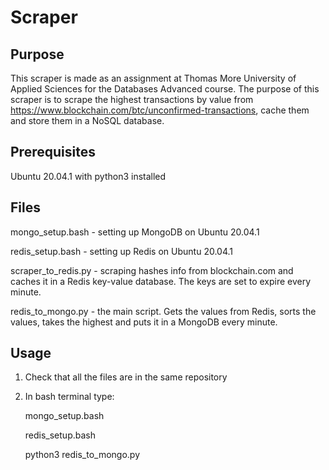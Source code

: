 # Scraper
## Purpose
This scraper is made as an assignment at Thomas More University of Applied Sciences for the Databases Advanced course. The purpose of this scraper is to scrape the highest transactions by value from https://www.blockchain.com/btc/unconfirmed-transactions, cache them and store them in a NoSQL database.

## Prerequisites
Ubuntu 20.04.1 with python3 installed

## Files

mongo_setup.bash - setting up MongoDB on Ubuntu 20.04.1

redis_setup.bash - setting up Redis on Ubuntu 20.04.1

scraper_to_redis.py - scraping hashes info from blockchain.com and caches it in a Redis key-value database. The keys are set to expire every minute.

redis_to_mongo.py - the main script. Gets the values from Redis, sorts the values, takes the highest and puts it in a MongoDB every minute.

## Usage

1. Check that all the files are in the same repository
2. In bash terminal type:

	mongo_setup.bash
	
	redis_setup.bash
	
	python3 redis_to_mongo.py
